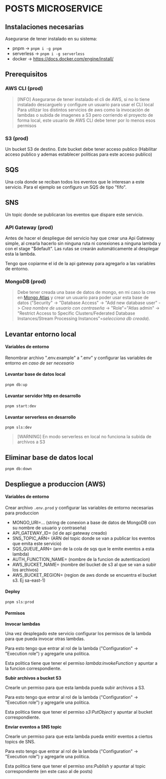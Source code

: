 # POSTS MICROSERVICE

## Instalaciones necesarias

Asegurarse de tener instalado en su sistema:

- pnpm -> `pnpm i -g pnpm`
- serverless -> `pnpm i -g serverless`
- docker -> https://docs.docker.com/engine/install/

## Prerequisitos

### AWS CLI (prod)

> [INFO]
> Asegurarse de tener instalado el cli de AWS, si no lo tiene instalado descarguelo y configure un usuario para usar el CLI local
> Para utilizar los distintos servicios de aws como la invocación de lambdas o subida de imagenes a S3 pero corriendo el proyecto de forma local, este usuario de AWS CLI debe tener por lo menos esos permisos

### S3 (prod)

Un bucket S3 de destino. Este bucket debe tener acceso publico (Habilitar acceso publico y ademas establecer politicas para este acceso publico)

## SQS

Una cola donde se reciban todos los eventos que le interesan a este servicio. Para el ejemplo se configuro un SQS de tipo "fifo".

## SNS

Un topic donde se publicaran los eventos que dispare este servicio.

### API Gateway (prod)

Antes de hacer el despliegue del servicio hay que crear una Api Gateway simple, al crearla hacerlo sin ninguna ruta ni conexiones a ninguna lambda y con el stage "$default". Las rutas se crearán automáticamente al desplegar esta la lambda.

Tengo que copiarme el id de la api gateway para agregarlo a las variables de entorno.

### MongoDB (prod)

> Debe tener creada una base de datos de mongo, en mi caso la cree en [Mongo Atlas](https://account.mongodb.com/) y crear un usuario para poder usar esta base de datos ("Security" -> "Database Access" -> "Add new database user" -> _Crea nombre de usuario con contraseña_ -> "Role"="Atlas admin" -> "Restrict Access to Specific Clusters/Federated Database Instances/Stream Processing Instances"=_selecciona db creada_).

## Levantar entorno local

#### Variables de entorno

Renombrar archivo ".env.example" a ".env" y configurar las variables de entorno _en caso de ser necesario_

#### Levantar base de datos local

    pnpm db:up

#### Levantar servidor http en desarrollo

    pnpm start:dev

#### Levantar serverless en desarrollo

    pnpm sls:dev

> [WARNING]
> En modo serverless en local no funciona la subida de archivos a S3

## Eliminar base de datos local

    pnpm db:down

## Despliegue a produccion (AWS)

#### Variables de entorno

Crear archivo `.env.prod` y configurar las variables de entorno necesarias para produccion

- MONGO_URI=... (string de conexion a base de datos de MongoDB con su nombre de usuario y contraseña)
- API_GATEWAY_ID= (id de api gateway creado)
- SNS_TOPIC_ARN= (ARN del topic donde se van a publicar los eventos que emita este servicio)
- SQS_QUEUE_ARN= (arn de la cola de sqs que le emite eventos a esta lambda)
- AUTH_FUNCTION_NAME= (nombre de la funcion de autenticacion)
- AWS_BUCKET_NAME= (nombre del bucket de s3 al que se van a subir los archivos)
- AWS_BUCKET_REGION= (region de aws donde se encuentra el bucket s3. Ej sa-east-1)

#### Deploy

    pnpm sls:prod

#### Permisos

**Invocar lambdas**

Una vez desplegado este servicio configurar los permisos de la lambda para que pueda invocar otras lambdas.

Para esto tengo que entrar al rol de la lambda ("Configuration" -> "Execution role") y agregarle una politica.

Esta politica tiene que tener el permiso _lambda:invokeFunction_ y apuntar a la funcion correspondiente.

**Subir archivos a bucket S3**

Crearle un permiso para que esta lambda pueda subir archivos a S3.

Para esto tengo que entrar al rol de la lambda ("Configuration" -> "Execution role") y agregarle una politica.

Esta politica tiene que tener el permiso _s3:PutObject_ y apuntar al bucket correspondiente.

**Enviar eventos a SNS topic**

Crearle un permiso para que esta lambda pueda emitir eventos a ciertos topics de SNS.

Para esto tengo que entrar al rol de la lambda ("Configuration" -> "Execution role") y agregarle una politica.

Esta politica tiene que tener el permiso _sns:Publish_ y apuntar al topic correspondiente (en este caso al de posts)
